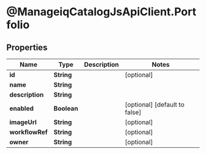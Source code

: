 # @ManageiqCatalogJsApiClient.Portfolio

## Properties
Name | Type | Description | Notes
------------ | ------------- | ------------- | -------------
**id** | **String** |  | [optional] 
**name** | **String** |  | 
**description** | **String** |  | 
**enabled** | **Boolean** |  | [optional] [default to false]
**imageUrl** | **String** |  | [optional] 
**workflowRef** | **String** |  | [optional] 
**owner** | **String** |  | [optional] 


